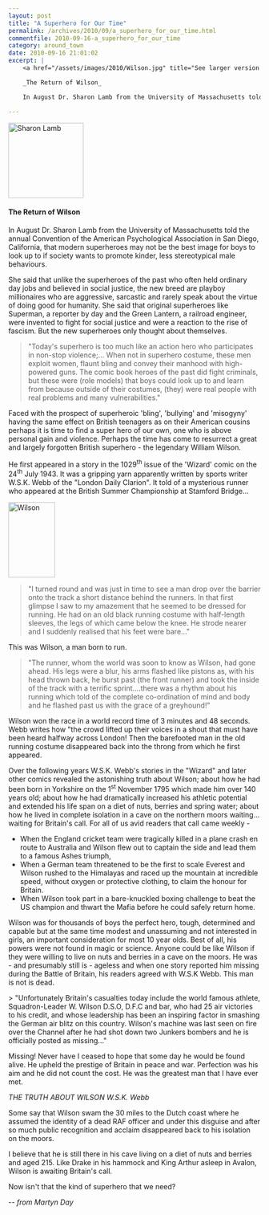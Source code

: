 ```yaml
---
layout: post
title: "A Superhero for Our Time"
permalink: /archives/2010/09/a_superhero_for_our_time.html
commentfile: 2010-09-16-a_superhero_for_our_time
category: around_town
date: 2010-09-16 21:01:02
excerpt: |
    <a href="/assets/images/2010/Wilson.jpg" title="See larger version of - Wilson"><img src="/assets/images/2010/Wilson_thumb.jpg" width="93" height="150" alt="Wilson" class="photo right" /></a>

    _The Return of Wilson_

    In August Dr. Sharon Lamb from the University of Massachusetts told the annual Convention of the American Psychological Association in San Diego, California, that modern superheroes may not be the best image for boys to look up to if society wants to promote kinder, less stereotypical male behaviours.

---
```


<a href="/assets/images/2010/sharon_lamb.jpg" title="See larger version of - Sharon Lamb"><img src="/assets/images/2010/sharon_lamb_thumb.jpg" width="150" height="150" alt="Sharon Lamb" class="photo right" /></a>

#### The Return of Wilson

In August Dr. Sharon Lamb from the University of Massachusetts told the annual Convention of the American Psychological Association in San Diego, California, that modern superheroes may not be the best image for boys to look up to if society wants to promote kinder, less stereotypical male behaviours.

She said that unlike the superheroes of the past who often held ordinary day jobs and believed in social justice, the new breed are playboy millionaires who are aggressive, sarcastic and rarely speak about the virtue of doing good for humanity. She said that original superheroes like Superman, a reporter by day and the Green Lantern, a railroad engineer, were invented to fight for social justice and were a reaction to the rise of fascism. But the new superheroes only thought about themselves.

> "Today's superhero is too much like an action hero who participates in non-stop violence;... When not in superhero costume, these men exploit women, flaunt bling and convey their manhood with high-powered guns. The comic book heroes of the past did fight criminals, but these were (role models) that boys could look up to and learn from because outside of their costumes, (they) were real people with real problems and many vulnerabilities."

Faced with the prospect of superheroic 'bling', 'bullying' and 'misogyny' having the same effect on British teenagers as on their American cousins perhaps it is time to find a super hero of our own, one who is above personal gain and violence. Perhaps the time has come to resurrect a great and largely forgotten British superhero - the legendary William Wilson.

He first appeared in a story in the 1029<sup>th</sup> issue of the 'Wizard' comic on the 24<sup>th</sup> July 1943. It was a gripping yarn apparently written by sports writer W.S.K. Webb of the "London Daily Clarion". It told of a mysterious runner who appeared at the British Summer Championship at Stamford Bridge...

<a href="/assets/images/2010/Wilson.jpg" title="See larger version of - Wilson"><img src="/assets/images/2010/Wilson_thumb.jpg" width="93" height="150" alt="Wilson" class="photo right" /></a>

> "I turned round and was just in time to see a man drop over the barrier onto the track a short distance behind the runners. In that first glimpse I saw to my amazement that he seemed to be dressed for running. He had on an old black running costume with half-length sleeves, the legs of which came below the knee. He strode nearer and I suddenly realised that his feet were bare..."

This was Wilson, a man born to run.

> "The runner, whom the world was soon to know as Wilson, had gone ahead. His legs were a blur, his arms flashed like pistons as, with his head thrown back, he burst past (the front runner) and took the inside of the track with a terrific sprint....there was a rhythm about his running which told of the complete co-ordination of mind and body and he flashed past us with the grace of a greyhound!"

Wilson won the race in a world record time of 3 minutes and 48 seconds. Webb writes how "the crowd lifted up their voices in a shout that must have been heard halfway across London! Then the barefooted man in the old running costume disappeared back into the throng from which he first appeared.

Over the following years W.S.K. Webb's stories in the "Wizard" and later other comics revealed the astonishing truth about Wilson; about how he had been born in Yorkshire on the 1<sup>st</sup> November 1795 which made him over 140 years old; about how he had dramatically increased his athletic potential and extended his life span on a diet of nuts, berries and spring water; about how he lived in complete isolation in a cave on the northern moors waiting... waiting for Britain's call. For all of us avid readers that call came weekly -

-   When the England cricket team were tragically killed in a plane crash en route to Australia and Wilson flew out to captain the side and lead them to a famous Ashes triumph,
-   When a German team threatened to be the first to scale Everest and Wilson rushed to the Himalayas and raced up the mountain at incredible speed, without oxygen or protective clothing, to claim the honour for Britain.
-   When Wilson took part in a bare-knuckled boxing challenge to beat the US champion and thwart the Mafia before he could safely return home.

Wilson was for thousands of boys the perfect hero, tough, determined and capable but at the same time modest and unassuming and not interested in girls, an important consideration for most 10 year olds. Best of all, his powers were not found in magic or science. Anyone could be like Wilson if they were willing to live on nuts and berries in a cave on the moors. He was - and presumably still is - ageless and when one story reported him missing during the Battle of Britain, his readers agreed with W.S.K Webb. This man is not is dead.

<div markdown="1" class="box">
> "Unfortunately Britain's casualties today include the world famous athlete, Squadron-Leader W. Wilson D.S.O, D.F.C and bar, who had 25 air victories to his credit, and whose leadership has been an inspiring factor in smashing the German air blitz on this country. Wilson's machine was last seen on fire over the Channel after he had shot down two Junkers bombers and he is officially posted as missing..."

Missing! Never have I ceased to hope that some day he would be found alive. He upheld the prestige of Britain in peace and war. Perfection was his aim and he did not count the cost. He was the greatest man that I have ever met.

<cite>THE TRUTH ABOUT WILSON W.S.K. Webb</cite>

</div>
Some say that Wilson swam the 30 miles to the Dutch coast where he assumed the identity of a dead RAF officer and under this disguise and after so much public recognition and acclaim disappeared back to his isolation on the moors.

I believe that he is still there in his cave living on a diet of nuts and berries and aged 215. Like Drake in his hammock and King Arthur asleep in Avalon, Wilson is awaiting Britain's call.

Now isn't that the kind of superhero that we need?

<cite>-- from Martyn Day</cite>
